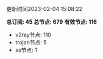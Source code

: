 更新时间2023-02-04 15:08:22

**总订阅: 45**
**总节点: 679**
**有效节点: 116**
- v2ray节点: 110
- trojan节点: 5
- ss节点: 1
